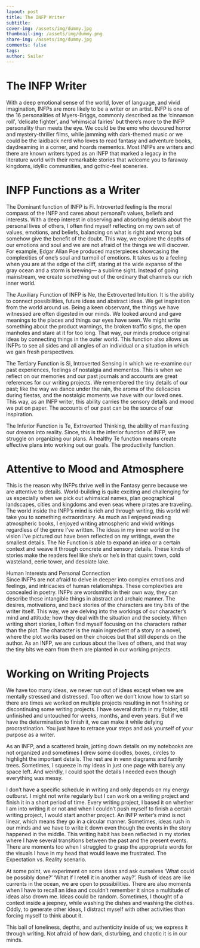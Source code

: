 ```yaml
---
layout: post
title: The INFP Writer
subtitle:
cover-img: /assets/img/dummy.jpg
thumbnail-img: /assets/img/dummy.png
share-img: /assets/img/dummy.jpg
comments: false
tags:
author: Sailer
---
```



#   The INFP Writer

With a deep emotional sense of the world, lover of language, and vivid imagination, INFPs are more likely to be a writer or an artist. INFP is one of the 16 personalities of Myers-Briggs, commonly described as the ‘cinnamon roll’, ‘delicate fighter’, and ‘whimsical fairies’ but there’s more to the INFP personality than meets the eye. We could be the emo who devoured horror and mystery-thriller films, while jamming with dark-themed music or we could be the laidback nerd who loves to read fantasy and adventure books, daydreaming in a corner, and hoards mementos. Most INFPs are writers and there are known writers typed as an INFP that marked a legacy in the literature world with their remarkable stories that welcome you to faraway kingdoms, idyllic communities, and gothic-feel sceneries. 

# INFP Functions as a Writer 

The Dominant function of INFP is Fi. Introverted feeling is the moral compass of the INFP and cares about personal’s values, beliefs and interests. With a deep interest in observing and absorbing details about the personal lives of others, I often find myself reflecting on my own set of values, emotions, and beliefs, balancing on what is right and wrong but somehow give the benefit of the doubt. This way, we explore the depths of our emotions and soul and we are not afraid of the things we will discover. For example, Edgar Allan Poe produced masterpieces showcasing the complexities of one’s soul and turmoil of emotions. It takes us to a feeling when you are at the edge of the cliff, staring at the wide expanse of the gray ocean and a storm is brewing— a sublime sight. Instead of going mainstream, we create something out of the ordinary that channels our rich inner world. 

The Auxiliary Function of INFP is Ne, the Extroverted Intuition. It is the ability to connect possibilities, future ideas and abstract ideas. We get inspiration from the world around us. Being a keen observant, the things we have witnessed are often digested in our minds. We looked around and gave meanings to the places and things our eyes have seen. We might write something about the product warnings, the broken traffic signs, the open manholes and stare at it for too long. That way, our minds produce original ideas by connecting things in the outer world. This function also allows us INFPs to see all sides and all angles of an individual or a situation in which we gain fresh perspectives. 

The Tertiary Function is Si, Introverted Sensing in which we re-examine our past experiences, feelings of nostalgia and mementos. This is when we reflect on our memories and our past journals and accounts are great references for our writing projects. We remembered the tiny details of our past; like the way we dance under the rain, the aroma of the delicacies during fiestas, and the nostalgic moments we have with our loved ones. This way, as an INFP writer, this ability carries the sensory details and mood we put on paper. The accounts of our past can be the source of our inspiration. 

The Inferior Function is Te, Extroverted Thinking, the ability of manifesting our dreams into reality. Since, this is the inferior function of INFP, we struggle on organizing our plans. A healthy Te function means create effective plans into working out our goals. The productivity function. 

# Attentive to Mood and Atmosphere 

This is the reason why INFPs thrive well in the Fantasy genre because we are attentive to details. World-building is quite exciting and challenging for us especially when we pick out whimsical names, plan geographical landscapes, cities and kingdoms and even seas where pirates are traveling. The world inside the INFP’s mind is rich and through writing, this world will take you to something extraordinary. As much as I enjoyed reading atmospheric books, I enjoyed writing atmospheric and vivid writings regardless of the genre I’ve written. The ideas in my inner world or the vision I’ve pictured out have been reflected on my writings, even the smallest details. The Ne Function is able to expand an idea or a certain context and weave it through concrete and sensory details. These kinds of stories make the readers feel like she’s or he’s in that quaint town, cold wasteland, eerie tower, and desolate lake. 

Human Interests and Personal Connection  
Since INFPs are not afraid to delve in deeper into complex emotions and feelings, and intricacies of human relationships. These complexities are concealed in poetry. INFPs are wordsmiths in their own way, they can describe these intangible things in abstract and archaic manner. The desires, motivations, and back stories of the characters are tiny bits of the writer itself. This way, we are delving into the workings of our character’s mind and attitude; how they deal with the situation and the society. When writing short stories, I often find myself focusing on the characters rather than the plot. The character is the main ingredient of a story or a novel, where the plot works based on their choices but that still depends on the author. As an INFP, we are curious about the lives of others, and that way the tiny bits we earn from them are planted in our working projects. 

# Working on Writing Projects 

We have too many ideas, we never run out of ideas except when we are mentally stressed and distressed. Too often we don’t know how to start so there are times we worked on multiple projects resulting in not finishing or discontinuing some writing projects. I have several drafts in my folder, still unfinished and untouched for weeks, months, and even years. But if we have the determination to finish it, we can make it while defying procrastination. You just have to retrace your steps and ask yourself of your purpose as a writer. 

As an INFP, and a scattered brain, jotting down details on my notebooks are not organized and sometimes I drew some doodles, boxes, circles to highlight the important details. The rest are in venn diagrams and family trees. Sometimes, I squeeze in my ideas in just one page with barely any space left. And weirdly, I could spot the details I needed even though everything was messy. 

I don’t have a specific schedule in writing and only depends on my energy outburst. I might not write regularly but I can work on a writing project and finish it in a short period of time. Every writing project, I based it on whether I am into writing it or not and when I couldn’t push myself to finish a certain writing project, I would start another project. An INFP writer’s mind is not linear, which means they go in a circular manner. Sometimes, ideas rush in our minds and we have to write it down even though the events in the story happened in the middle. This writing habit has been reflected in my stories where I have several transitions between the past and the present events. There are moments too when I struggled to grasp the appropriate words for the visuals I have in my head that would leave me frustrated. The Expectation vs. Reality scenario. 

At some point, we experiment on some ideas and ask ourselves ‘What could be possibly done?’ ‘What if I retell it in another way?’. Rush of ideas are like currents in the ocean, we are open to possibilities. There are also moments when I have to recall an idea and couldn’t remember it since a multitude of ideas also drown me. Ideas could be random. Sometimes, I thought of a context inside a jeepney, while washing the dishes and washing the clothes. Oddly, to generate other ideas, I distract myself with other activities than forcing myself to think about it. 

This ball of loneliness, depths, and authenticity inside of us; we express it through writing. Not afraid of how dark, disturbing, and chaotic it is in our minds. 

